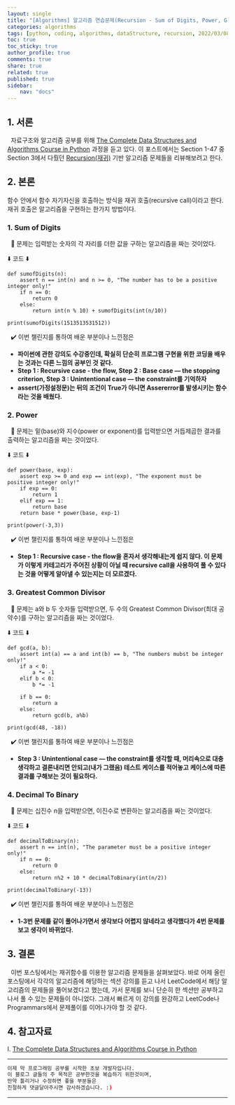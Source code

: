 ```yaml
---
layout: single
title: "[Algorithms] 알고리즘 연습문제(Recursion - Sum of Digits, Power, Greatest Common Divisor, Decimal To Binary)"
categories: algorithms
tags: [python, coding, algorithms, dataStructure, recursion, 2022/03/08]
toc: true
toc_sticky: true
author_profile: true
comments: true
share: true
related: true
published: true
sidebar: 
    nav: "docs"
---
```



## 1. 서론

&nbsp;&nbsp;자료구조와 알고리즘 공부를 위해 [The Complete Data Structures and Algorithms Course in Python](https://www.udemy.com/course/data-structures-and-algorithms-bootcamp-in-python/) 과정을 듣고 있다. 이 포스트에서는 Section 1-47 중 Section 3에서 다뤘던 [Recursion(재귀)](https://dojang.io/mod/page/view.php?id=2352) 기반 알고리즘 문제들을 리뷰해보려고 한다.

## 2. 본론

함수 안에서 함수 자기자신을 호출하는 방식을 재귀 호출(recursive call)이라고 한다. 재귀 호출은 알고리즘을 구현하는 한가지 방법이다.

### 1. Sum of Digits

&nbsp;&nbsp;🤔 문제는 입력받는 숫자의 각 자리를 더한 값을 구하는 알고리즘을 짜는 것이었다.

⬇️ 코드 ⬇️

```
def sumofDigits(n):
    assert n == int(n) and n >= 0, "The number has to be a positive integer only!"
    if n == 0:
        return 0
    else:
        return int(n % 10) + sumofDigits(int(n/10))
    
print(sumofDigits(1513513531512))
```  

&nbsp;&nbsp;✔️ 이번 챌린지를 통하여 배운 부분이나 느낀점은
- <b>파이썬에 관한 강의도 수강중인데, 확실히 단순히 프로그램 구현을 위한 코딩을 배우는 것과는 다른 느낌의 공부인 것 같다. </b>
- <b>Step 1 : Recursive case - the flow, Step 2 :  Base case — the stopping criterion, Step 3 : Unintentional case — the constraint를 기억하자</b>
- <b>assert(가정설정문)는 뒤의 조건이 True가 아니면 Assererror를 발생시키는 함수라는 것을 배웠다.</b>

### 2. Power

&nbsp;&nbsp;🤔 문제는 밑(base)와 지수(power or exponent)를 입력받으면 거듭제곱한 결과를 출력하는 알고리즘을 짜는 것이었다.

⬇️ 코드 ⬇️

```
def power(base, exp):
    assert exp >= 0 and exp == int(exp), "The exponent must be positive integer only!"
    if exp == 0:
        return 1
    elif exp == 1:
        return base
    return base * power(base, exp-1)

print(power(-3,3))
```  

&nbsp;&nbsp;✔️ 이번 챌린지를 통하여 배운 부분이나 느낀점은
- <b>Step 1 : Recursive case - the flow을 혼자서 생각해내는게 쉽지 않다. 이 문제가 이렇게 카테고리가 주어진 상황이 아닐 때 recursive call을 사용하여 풀 수 있다는 것을 어떻게 알아낼 수 있는지는 더 모르겠다.</b>

### 3. Greatest Common Divisor

&nbsp;&nbsp;🤔 문제는 a와 b 두 숫자들 입력받으면, 두 수의 Greatest Common Divisor(최대 공약수)를 구하는 알고리즘을 짜는 것이었다.

⬇️ 코드 ⬇️

```
def gcd(a, b):
    assert int(a) == a and int(b) == b, "The numbers mubst be integer only!"
    if a < 0:
        a *= -1
    elif b < 0:
        b *= -1
        
    if b == 0:
        return a
    else:
        return gcd(b, a%b)

print(gcd(48, -18))
```  

&nbsp;&nbsp;✔️ 이번 챌린지를 통하여 배운 부분이나 느낀점은
- <b>Step 3 : Unintentional case — the constraint를 생각할 때, 머리속으로 대충 생각하고 결론내리면 안되고(내가 그랬음) 테스트 케이스를 적어놓고 케이스에 따른 결과를 구해보는 것이 필요하다.</b>

### 4. Decimal To Binary

&nbsp;&nbsp;🤔 문제는 십진수 n을 입력받으면, 이진수로 변환하는 알고리즘을 짜는 것이었다. 

⬇️ 코드 ⬇️

```
def decimalToBinary(n):
    assert n == int(n), "The parameter must be a positive integer only!"
    if n == 0:
        return 0
    else:
        return n%2 + 10 * decimalToBinary(int(n/2))

print(decimalToBinary(-13))
```  

&nbsp;&nbsp;✔️ 이번 챌린지를 통하여 배운 부분이나 느낀점은
- <b>1-3번 문제를 같이 풀어나가면서 생각보다 어렵지 않네라고 생각했다가 4번 문제를 보고 생각이 바뀌었다.</b>
  
## 3. 결론

&nbsp;&nbsp;이번 포스팅에서는 재귀함수를 이용한 알고리즘 문제들을 살펴보았다. 바로 어제 올린 포스팅에서 각각의 알고리즘에 해당하는 섹션 강의를 듣고 나서 LeetCode에서 해당 알고리즘의 문제들을 풀어보겠다고 했는데, 가서 문제를 보니 단순히 한 섹션만 공부하고 나서 풀 수 있는 문제들이 아니었다. 그래서 빠르게 이 강의를 완강하고 LeetCode나 Programmars에서 문제풀이를 이어나가야 할 것 같다.

## 4. 참고자료

Ⅰ. [The Complete Data Structures and Algorithms Course in Python](https://www.udemy.com/course/data-structures-and-algorithms-bootcamp-in-python/)

---

```bash
이제 막 프로그래밍 공부를 시작한 초보 개발자입니다.
이 블로그 글들의 주 목적은 공부한것을 복습하기 위한것이며, 
만약 틀리거나 수정하면 좋을 부분들은
친절하게 댓글달아주시면 감사하겠습니다. :)
```

---